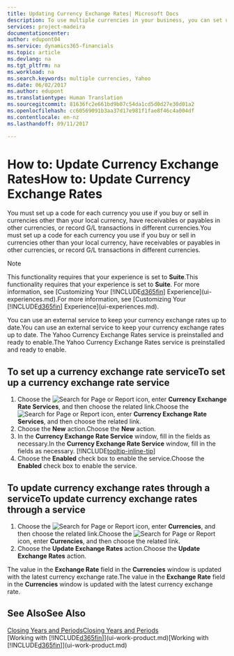 ```yaml
---
title: Updating Currency Exchange Rates| Microsoft Docs
description: To use multiple currencies in your business, you can set up a code for each currency and use an external exchange rate service, such as Yahoo.
services: project-madeira
documentationcenter: 
author: edupont04
ms.service: dynamics365-financials
ms.topic: article
ms.devlang: na
ms.tgt_pltfrm: na
ms.workload: na
ms.search.keywords: multiple currencies, Yahoo
ms.date: 06/02/2017
ms.author: edupont
ms.translationtype: Human Translation
ms.sourcegitcommit: 81636fc2e661bd9b07c54da1cd5d0d27e30d01a2
ms.openlocfilehash: cc60569091b3aa37d17e981f1fae8f46c4a004df
ms.contentlocale: en-nz
ms.lasthandoff: 09/11/2017

---
```

# <a name="how-to-update-currency-exchange-rates"></a><span data-ttu-id="21664-103">How to: Update Currency Exchange Rates</span><span class="sxs-lookup"><span data-stu-id="21664-103">How to: Update Currency Exchange Rates</span></span>
<span data-ttu-id="21664-104">You must set up a code for each currency you use if you buy or sell in currencies other than your local currency, have receivables or payables in other currencies, or record G/L transactions in different currencies.</span><span class="sxs-lookup"><span data-stu-id="21664-104">You must set up a code for each currency you use if you buy or sell in currencies other than your local currency, have receivables or payables in other currencies, or record G/L transactions in different currencies.</span></span>  

> [!NOTE]  
>   <span data-ttu-id="21664-105">This functionality requires that your experience is set to **Suite**.</span><span class="sxs-lookup"><span data-stu-id="21664-105">This functionality requires that your experience is set to **Suite**.</span></span> <span data-ttu-id="21664-106">For more information, see [Customizing Your [!INCLUDE[d365fin](includes/d365fin_md.md)] Experience](ui-experiences.md).</span><span class="sxs-lookup"><span data-stu-id="21664-106">For more information, see [Customizing Your [!INCLUDE[d365fin](includes/d365fin_md.md)] Experience](ui-experiences.md).</span></span>

<span data-ttu-id="21664-107">You can use an external service to keep your currency exchange rates up to date.</span><span class="sxs-lookup"><span data-stu-id="21664-107">You can use an external service to keep your currency exchange rates up to date.</span></span> <span data-ttu-id="21664-108">The Yahoo Currency Exchange Rates service is preinstalled and ready to enable.</span><span class="sxs-lookup"><span data-stu-id="21664-108">The Yahoo Currency Exchange Rates service is preinstalled and ready to enable.</span></span>

## <a name="to-set-up-a-currency-exchange-rate-service"></a><span data-ttu-id="21664-109">To set up a currency exchange rate service</span><span class="sxs-lookup"><span data-stu-id="21664-109">To set up a currency exchange rate service</span></span>
1. <span data-ttu-id="21664-110">Choose the ![Search for Page or Report](media/ui-search/search_small.png "Search for Page or Report icon") icon, enter **Currency Exchange Rate Services**, and then choose the related link.</span><span class="sxs-lookup"><span data-stu-id="21664-110">Choose the ![Search for Page or Report](media/ui-search/search_small.png "Search for Page or Report icon") icon, enter **Currency Exchange Rate Services**, and then choose the related link.</span></span>
2. <span data-ttu-id="21664-111">Choose the **New** action.</span><span class="sxs-lookup"><span data-stu-id="21664-111">Choose the **New** action.</span></span>
3. <span data-ttu-id="21664-112">In the **Currency Exchange Rate Service** window, fill in the fields as necessary.</span><span class="sxs-lookup"><span data-stu-id="21664-112">In the **Currency Exchange Rate Service** window, fill in the fields as necessary.</span></span> [!INCLUDE[tooltip-inline-tip](includes/tooltip-inline-tip_md.md)]
4. <span data-ttu-id="21664-113">Choose the **Enabled** check box to enable the service.</span><span class="sxs-lookup"><span data-stu-id="21664-113">Choose the **Enabled** check box to enable the service.</span></span>

## <a name="to-update-currency-exchange-rates-through-a-service"></a><span data-ttu-id="21664-114">To update currency exchange rates through a service</span><span class="sxs-lookup"><span data-stu-id="21664-114">To update currency exchange rates through a service</span></span>
1. <span data-ttu-id="21664-115">Choose the ![Search for Page or Report](media/ui-search/search_small.png "Search for Page or Report icon") icon, enter **Currencies**, and then choose the related link.</span><span class="sxs-lookup"><span data-stu-id="21664-115">Choose the ![Search for Page or Report](media/ui-search/search_small.png "Search for Page or Report icon") icon, enter **Currencies**, and then choose the related link.</span></span>
2. <span data-ttu-id="21664-116">Choose the **Update Exchange Rates** action.</span><span class="sxs-lookup"><span data-stu-id="21664-116">Choose the **Update Exchange Rates** action.</span></span>

<span data-ttu-id="21664-117">The value in the **Exchange Rate** field in the **Currencies** window is updated with the latest currency exchange rate.</span><span class="sxs-lookup"><span data-stu-id="21664-117">The value in the **Exchange Rate** field in the **Currencies** window is updated with the latest currency exchange rate.</span></span>

## <a name="see-also"></a><span data-ttu-id="21664-118">See Also</span><span class="sxs-lookup"><span data-stu-id="21664-118">See Also</span></span>
[<span data-ttu-id="21664-119">Closing Years and Periods</span><span class="sxs-lookup"><span data-stu-id="21664-119">Closing Years and Periods</span></span>](year-close-years-periods.md)  
<span data-ttu-id="21664-120">[Working with [!INCLUDE[d365fin](includes/d365fin_md.md)]](ui-work-product.md)</span><span class="sxs-lookup"><span data-stu-id="21664-120">[Working with [!INCLUDE[d365fin](includes/d365fin_md.md)]](ui-work-product.md)</span></span>

